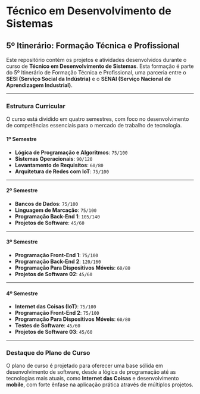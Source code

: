 # Técnico em Desenvolvimento de Sistemas

## 5º Itinerário: Formação Técnica e Profissional

Este repositório contém os projetos e atividades desenvolvidos durante o curso de **Técnico em Desenvolvimento de Sistemas**. Esta formação é parte do 5º Itinerário de Formação Técnica e Profissional, uma parceria entre o **SESI (Serviço Social da Indústria)** e o **SENAI (Serviço Nacional de Aprendizagem Industrial)**.

---

### **Estrutura Curricular**

O curso está dividido em quatro semestres, com foco no desenvolvimento de competências essenciais para o mercado de trabalho de tecnologia.

#### **1º Semestre**
* **Lógica de Programação e Algoritmos**: `75/100`
* **Sistemas Operacionais**: `90/120`
* **Levantamento de Requisitos**: `60/80`
* **Arquitetura de Redes com IoT**: `75/100`

---

#### **2º Semestre**
* **Bancos de Dados**: `75/100`
* **Linguagem de Marcação**: `75/100`
* **Programação Back-End 1**: `105/140`
* **Projetos de Software**: `45/60`

---

#### **3º Semestre**
* **Programação Front-End 1**: `75/100`
* **Programação Back-End 2**: `120/160`
* **Programação Para Dispositivos Móveis**: `60/80`
* **Projetos de Software 02**: `45/60`

---

#### **4º Semestre**
* **Internet das Coisas (IoT)**: `75/100`
* **Programação Front-End 2**: `75/100`
* **Programação Para Dispositivos Móveis**: `60/80`
* **Testes de Software**: `45/60`
* **Projetos de Software 03**: `45/60`

---

### **Destaque do Plano de Curso**

O plano de curso é projetado para oferecer uma base sólida em desenvolvimento de software, desde a lógica de programação até as tecnologias mais atuais, como **Internet das Coisas** e desenvolvimento **mobile**, com forte ênfase na aplicação prática através de múltiplos projetos.
